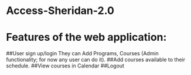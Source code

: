 # Access-Sheridan-2.0

# Features of the web application:

##User sign up/login
They can Add Programs, Courses (Admin functionality; for now any user can do it). 
##Add courses available to their schedule. 
##View courses in Calendar
##Logout
